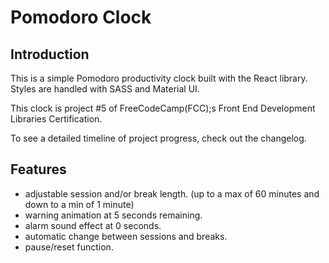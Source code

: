# Pomodoro Clock

## Introduction

This is a simple Pomodoro productivity clock built with the React library. Styles are handled with SASS and Material UI.

This clock is project #5 of FreeCodeCamp(FCC);s Front End Development Libraries Certification.

To see a detailed timeline of project progress, check out the changelog.

## Features

* adjustable session and/or break length. (up to a max of 60 minutes and down to a min of 1 minute)
* warning animation at 5 seconds remaining.
* alarm sound effect at 0 seconds.
* automatic change between sessions and breaks.
* pause/reset function.
